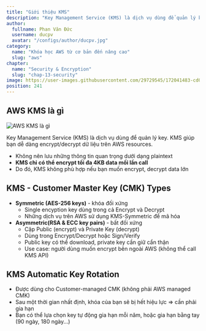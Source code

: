 ```yaml
---
title: "Giới thiệu KMS"
description: "Key Management Service (KMS) là dịch vụ dùng để quản lý key. KMS giúp bạn dễ dàng encrypt/decrypt dữ liệu trên AWS resources."
author:
  fullname: Phan Văn Đức
  username: ducpv
  avatar: "/configs/author/ducpv.jpg"
category:
  name: "Khóa học AWS từ cơ bản đến nâng cao"
  slug: "aws"
chapter:
  name: "Security & Encryption"
  slug: "chap-13-security"
image: https://user-images.githubusercontent.com/29729545/172041483-cd0784e1-4a91-47e6-9a61-3599fe3e24f9.png
position: 241
---
```


## AWS KMS là gì

![AWS KMS là gì](https://user-images.githubusercontent.com/29729545/172041483-cd0784e1-4a91-47e6-9a61-3599fe3e24f9.png)

Key Management Service (KMS) là dịch vụ dùng để quản lý key. KMS giúp bạn dễ dàng encrypt/decrypt dữ liệu trên AWS resources.

- Không nên lưu những thông tin quan trọng dưới dạng plaintext
- **KMS chỉ có thể encrypt tối đa 4KB data mối lần call**
- Do đó, KMS không phù hợp nếu bạn muốn encrypt, decrypt data lớn

## KMS - Customer Master Key (CMK) Types

- **Symmetric (AES-256 keys)** - khóa đối xứng
  - Single encyption key dùng trong cả Encrypt và Decrypt
  - Những dịch vụ trên AWS sử dụng KMS-Symmetric để mã hóa
- **Asymmetric(RSA & ECC key pairs)** - bất đối xứng
  - Cặp Public (encrypt) và Private Key (decrypt)
  - Dùng trong Encrypt/Decrypt hoặc Sign/Verify
  - Public key có thể download, private key cần giữ cẩn thận
  - Use case: người dùng muốn encrypt bên ngoài AWS (không thể call KMS API)

## KMS Automatic Key Rotation

- Được dùng cho Customer-managed CMK (không phải AWS managed CMK)
- Sau một thời gian nhất định, khóa của bạn sẽ bị hết hiệu lực => cần phải gia hạn
- Bạn có thể lựa chọn key tự động gia hạn mỗi năm, hoặc gia hạn bằng tay (90 ngày, 180 ngày...)
